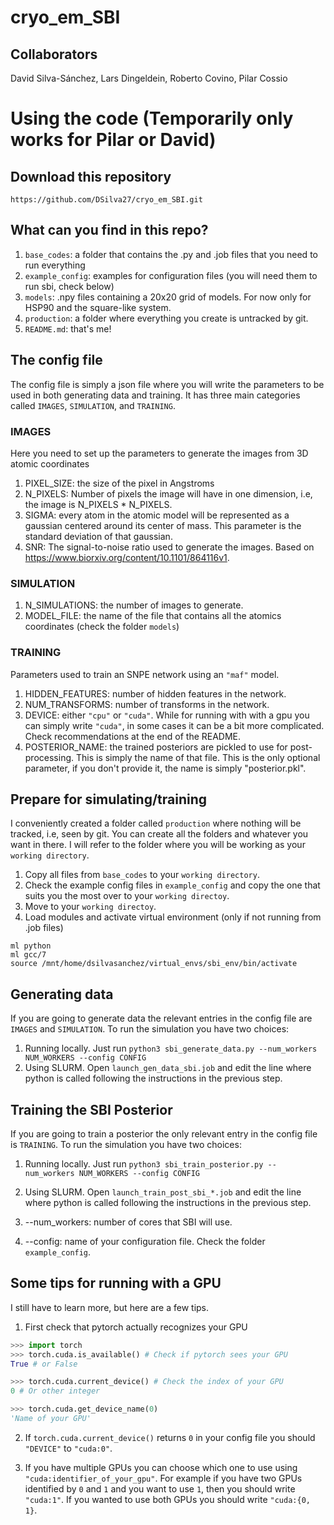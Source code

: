 # cryo_em_SBI


## Collaborators


David Silva-Sánchez, Lars Dingeldein, Roberto Covino, Pilar Cossio


# Using the code (Temporarily only works for Pilar or David)


## Download this repository


`https://github.com/DSilva27/cryo_em_SBI.git`


## What can you find in this repo?

1. `base_codes`: a folder that contains the .py and .job files that you need to run everything
2. `example_config`: examples for configuration files (you will need them to run sbi, check below)
3. `models`: .npy files containing a 20x20 grid of models. For now only for HSP90 and the square-like system.
4. `production`: a folder where everything you create is untracked by git.
5. `README.md`: that's me!


## The config file

The config file is simply a json file where you will write the parameters to be used in both generating data and training. It has three main categories called `IMAGES`, `SIMULATION`, and `TRAINING`.

### IMAGES

Here you need to set up the parameters to generate the images from 3D atomic coordinates

1. PIXEL_SIZE: the size of the pixel in Angstroms
2. N_PIXELS: Number of pixels the image will have in one dimension, i.e, the image is N_PIXELS * N_PIXELS.
3. SIGMA: every atom in the atomic model will be represented as a gaussian centered around its center of mass. This parameter is the standard deviation of that gaussian.
4. SNR: The signal-to-noise ratio used to generate the images. Based on https://www.biorxiv.org/content/10.1101/864116v1.


### SIMULATION

1. N_SIMULATIONS: the number of images to generate.
2. MODEL_FILE: the name of the file that contains all the atomics coordinates (check the folder `models`)


### TRAINING

Parameters used to train an SNPE network using an `"maf"` model.

1. HIDDEN_FEATURES: number of hidden features in the network.
2. NUM_TRANSFORMS: number of transforms in the network.
3. DEVICE: either `"cpu"` or `"cuda"`. While for running with with a gpu you can simply write `"cuda"`, in some cases it can be a bit more complicated. Check recommendations at the end of the README.
4. POSTERIOR_NAME: the trained posteriors are pickled to use for post-processing. This is simply the name of that file. This is the only optional parameter, if you don't provide it, the name is simply "posterior.pkl".


## Prepare for simulating/training

I conveniently created a folder called `production` where nothing will be tracked, i.e, seen by git. You can create all the folders and whatever you want in there. I will refer to the folder where you will be working as your `working directory`.

1. Copy all files from `base_codes` to your `working directory`.
2. Check the example config files in `example_config` and copy the one that suits you the most over to your `working directoy`.
3. Move to your `working directoy`.
4. Load modules and activate virtual environment (only if not running from .job files)

```
ml python
ml gcc/7
source /mnt/home/dsilvasanchez/virtual_envs/sbi_env/bin/activate
```

## Generating data

If you are going to generate data the relevant entries in the config file are `IMAGES` and `SIMULATION`. To run the simulation you have two choices:

1. Running locally. Just run `python3 sbi_generate_data.py --num_workers NUM_WORKERS --config CONFIG`
2. Using SLURM. Open `launch_gen_data_sbi.job` and edit the line where python is called following the instructions in the previous step.

## Training the SBI Posterior

If you are going to train a posterior the only relevant entry in the config file is `TRAINING`. To run the simulation you have two choices:

1. Running locally. Just run `python3 sbi_train_posterior.py --num_workers NUM_WORKERS --config CONFIG`
2. Using SLURM. Open `launch_train_post_sbi_*.job` and edit the line where python is called following the instructions in the previous step.

1. --num_workers: number of cores that SBI will use.
2. --config: name of your configuration file. Check the folder `example_config`.

## Some tips for running with a GPU

I still have to learn more, but here are a few tips.

1. First check that pytorch actually recognizes your GPU

```python
>>> import torch
>>> torch.cuda.is_available() # Check if pytorch sees your GPU
True # or False

>>> torch.cuda.current_device() # Check the index of your GPU
0 # Or other integer

>>> torch.cuda.get_device_name(0)
'Name of your GPU'
```

2. If `torch.cuda.current_device()` returns `0` in your config file you should `"DEVICE"` to `"cuda:0"`.

3. If you have multiple GPUs you can choose which one to use using `"cuda:identifier_of_your_gpu"`. For example if you have two GPUs identified by `0` and `1` and you want to use `1`, then you should write `"cuda:1"`. If you wanted to use both GPUs you should write `"cuda:{0, 1}`.

